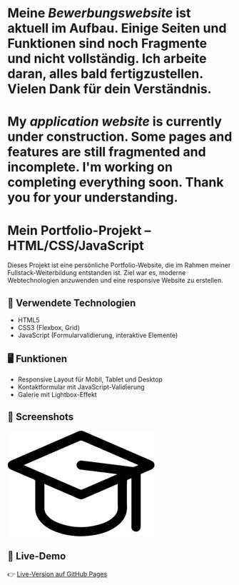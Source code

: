 # Meine *Bewerbungswebsite* ist aktuell im Aufbau. Einige Seiten und Funktionen sind noch Fragmente und nicht vollständig. Ich arbeite daran, alles bald fertigzustellen. Vielen Dank für dein Verständnis.

My *application website* is currently under construction. Some pages and features are still fragmented and incomplete. I'm working on completing everything soon. Thank you for your understanding.
===============

# Mein Portfolio-Projekt – HTML/CSS/JavaScript

Dieses Projekt ist eine persönliche Portfolio-Website, die im Rahmen meiner Fullstack-Weiterbildung entstanden ist. Ziel war es, moderne Webtechnologien anzuwenden und eine responsive Website zu erstellen.

## 🔧 Verwendete Technologien

- HTML5
- CSS3 (Flexbox, Grid)
- JavaScript (Formularvalidierung, interaktive Elemente)

## 🖥️ Funktionen

- Responsive Layout für Mobil, Tablet und Desktop
- Kontaktformular mit JavaScript-Validierung
- Galerie mit Lightbox-Effekt

## 📸 Screenshots

![Vorschau](/assets/images/Abi.png)

## 🚀 Live-Demo

👉 [Live-Version auf GitHub Pages](https://dein-github-name.github.io/dein-projekt)

